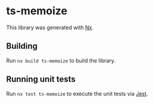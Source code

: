 # ts-memoize

This library was generated with [Nx](https://nx.dev).

## Building

Run `nx build ts-memoize` to build the library.

## Running unit tests

Run `nx test ts-memoize` to execute the unit tests via [Jest](https://jestjs.io).
